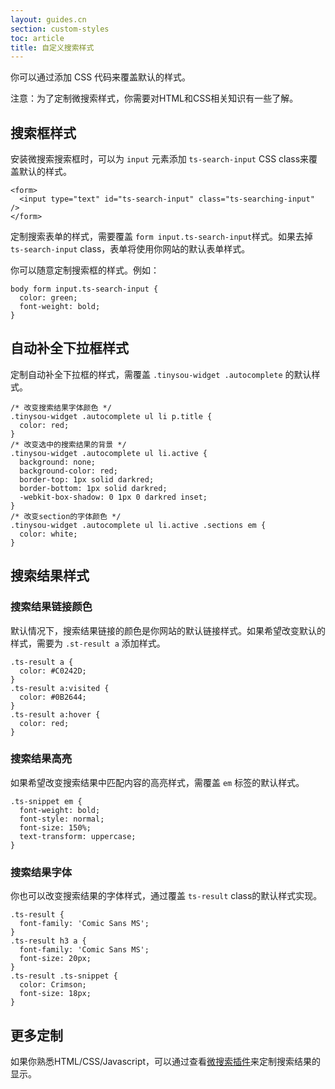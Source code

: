 ```yaml
---
layout: guides.cn
section: custom-styles
toc: article
title: 自定义搜索样式
---
```


你可以通过添加 CSS 代码来覆盖默认的样式。

注意：为了定制微搜索样式，你需要对HTML和CSS相关知识有一些了解。

## 搜索框样式
安装微搜索搜索框时，可以为 `input` 元素添加 `ts-search-input` CSS class来覆盖默认的样式。

```
<form>
  <input type="text" id="ts-search-input" class="ts-searching-input" />
</form>
```

定制搜索表单的样式，需要覆盖 `form input.ts-search-input`样式。如果去掉 `ts-search-input` class，表单将使用你网站的默认表单样式。

你可以随意定制搜索框的样式。例如：

```
body form input.ts-search-input {
  color: green;
  font-weight: bold;
}
```

## 自动补全下拉框样式
定制自动补全下拉框的样式，需覆盖 `.tinysou-widget .autocomplete` 的默认样式。

```
/* 改变搜索结果字体颜色 */
.tinysou-widget .autocomplete ul li p.title {
  color: red;
}
/* 改变选中的搜索结果的背景 */
.tinysou-widget .autocomplete ul li.active {
  background: none;
  background-color: red;
  border-top: 1px solid darkred;
  border-bottom: 1px solid darkred;
  -webkit-box-shadow: 0 1px 0 darkred inset;
}
/* 改变section的字体颜色 */
.tinysou-widget .autocomplete ul li.active .sections em {
  color: white;
}
```
## 搜索结果样式

### 搜索结果链接颜色

默认情况下，搜索结果链接的颜色是你网站的默认链接样式。如果希望改变默认的样式，需要为 `.st-result a` 添加样式。

```
.ts-result a {
  color: #C0242D;
}
.ts-result a:visited {
  color: #0B2644;
}
.ts-result a:hover {
  color: red;
}
```

### 搜索结果高亮


如果希望改变搜索结果中匹配内容的高亮样式，需覆盖 `em` 标签的默认样式。

```
.ts-snippet em {
  font-weight: bold;
  font-style: normal;
  font-size: 150%;
  text-transform: uppercase;
}
```

### 搜索结果字体

你也可以改变搜索结果的字体样式，通过覆盖 `ts-result` class的默认样式实现。

```
.ts-result {
  font-family: 'Comic Sans MS';
}
.ts-result h3 a {
  font-family: 'Comic Sans MS';
  font-size: 20px;
}
.ts-result .ts-snippet {
  color: Crimson;
  font-size: 18px;
}
```

## 更多定制
如果你熟悉HTML/CSS/Javascript，可以通过查看[微搜索插件](https://github.com/tinysou/tinysou-search.js)来定制搜索结果的显示。
